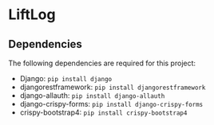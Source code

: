 # LiftLog

## Dependencies

The following dependencies are required for this project:

- Django: `pip install django`
- djangorestframework: `pip install djangorestframework`
- django-allauth: `pip install django-allauth`
- django-crispy-forms: `pip install django-crispy-forms`
- crispy-bootstrap4: `pip install crispy-bootstrap4`
